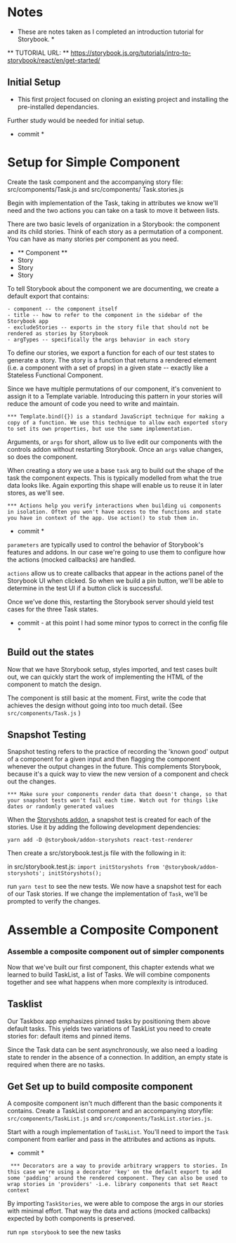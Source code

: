 

# Notes #
* These are notes taken as I completed an introduction tutorial for Storybook. *

** TUTORIAL URL: ** https://storybook.js.org/tutorials/intro-to-storybook/react/en/get-started/

## Initial Setup ##

- This first project focused on cloning an existing project and installing the pre-installed dependancies. 

Further study would be needed for initial setup.


* commit *


# Setup for Simple Component #
  Create the task component and the accompanying story file: src/components/Task.js and src/components/ Task.stories.js
 
  Begin with implementation of the Task, taking in attributes we know we'll need and the two actions you can take on a task to move it between lists.

  There are two basic levels of organization in a Storybook: the component and its child stories. Think of each story as a permutation of a component. You can have as many stories per component as you need. 

  - ** Component **
   - Story
   - Story
   - Story

  To tell Storybook about the component we are documenting, we create a default export that contains:
    
    - component -- the component itself
    - title -- how to refer to the component in the sidebar of the Storybook app
    - excludeStories -- exports in the story file that should not be rendered as stories by Storybook
    - argTypes -- specifically the args behavior in each story

  To define our stories, we export a function for each of our test states to generate a story. The story is a function that returns a rendered element (i.e. a component with a set of props) in a given state -- exactly like a Stateless Functional Component. 

  Since we have multiple permutations of our component, it's convenient to assign it to a Template variable. Introducing this pattern in your stories will reduce the amount of code you need to write and maintain. 

  `*** Template.bind({}) is a standard JavaScript technique for making a copy of a function. We use this technique to allow each exported story to set its own properties, but use the same implementation.`

  Arguments, or `args` for short, allow us to live edit our components with the controls addon without restarting Storybook. Once an `args` value changes, so does the component.

  When creating a story we use a base `task` arg to build out the shape of the task the component expects. This is typically modelled from what the true data looks like. Again exporting this shape will enable us to reuse it in later stores, as we'll see. 

  `*** Actions help you verify interactions when building ui components in isolation. Often you won't have access to the functions and state you have in context of the app. Use action() to stub them in.`


  * commit *


`parameters` are typically used to control the behavior of Storybook's features and addons. In our case we're going to use them to configure how the actions (mocked callbacks) are handled. 

`actions` allow us to create callbacks that appear in the actions panel of the Storybook UI when clicked. So when we build a pin button, we'll be able to determine in the test UI if a button click is successful. 

Once we've done this, restarting the Storybook server should yield test cases for the three Task states. 


* commit - at this point I had some minor typos to correct in the config file *


## Build out the states ##
Now that we have Storybook setup, styles imported, and test cases built out, we can quickly start the work of implementing the HTML of the component to match the design.

The component is still basic at the moment. First, write the code that achieves the design without going into too much detail. (See `src/components/Task.js` )

## Snapshot Testing ##
Snapshot testing refers to the practice of recording the 'known good' output of a component for a given input and then flagging the component whenever the output changes in the future. This complements Storybook, because it's a quick way to view the new version of a component and check out the changes. 

`*** Make sure your components render data that doesn't change, so that your snapshot tests won't fail each time. Watch out for things like dates or randomly generated values`

When the [Storyshots addon](https://github.com/storybooks/storybook/tree/master/addons/storyshots), a snapshot test is created for each of the stories. Use it by adding the following development dependencies:

`yarn add -D @storybook/addon-storyshots react-test-renderer`

Then create a src/storybook.test.js file with the following in it: 

in src/storybook.test.js:
`import initStoryshots from '@storybook/addon-storyshots';
initStoryshots();`

run `yarn test` to see the new tests. We now have a snapshot test for each of our Task stories. If we change the implementation of `Task`, we'll be prompted to verify the changes.

# Assemble a Composite Component #
### Assemble a composite component out of simpler components ###

Now that we've built our first component, this chapter extends what we learned to build TaskList, a list of Tasks. We will combine components together and see what happens when more complexity is introduced.

## Tasklist ##

Our Taskbox app emphasizes pinned tasks by positioning them above default tasks. This yields two variations of TaskList you need to create stories for: default items and pinned items.

Since the Task data can be sent asynchronously, we also need a loading state to render in the absence of a connection. In addition, an empty state is required when there are no tasks.

## Get Set up to build composite component ##

A composite component isn't much different than the basic components it contains. Create a TaskList component and an accompanying storyfile: `src/components/TaskList.js` and `src/components/TaskList.stories.js`.

Start with a rough implementation of `TaskList`. You'll need to import the `Task` component from earlier and pass in the attributes and actions as inputs. 


* commit *


` *** Decorators are a way to provide arbitrary wrappers to stories. In this case we're using a decorator 'key' on the default export to add some 'padding' around the rendered component. They can also be used to wrap stories in 'providers' -i.e. library components that set React context`

By importing `TaskStories`, we were able to compose the args in our stories with minimal effort. That way the data and actions (mocked callbacks) expected by both components is preserved. 

run `npm storybook` to see the new tasks
